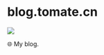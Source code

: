 # blog.tomate.cn

![](https://api.travis-ci.org/rocj/blog.tomate.cn.svg?branch=source)

:globe_with_meridians: My blog.
